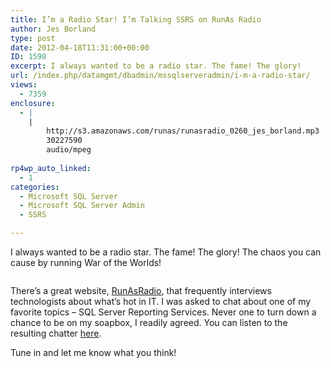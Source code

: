 ```yaml
---
title: I’m a Radio Star! I’m Talking SSRS on RunAs Radio
author: Jes Borland
type: post
date: 2012-04-18T11:31:00+00:00
ID: 1598
excerpt: I always wanted to be a radio star. The fame! The glory!
url: /index.php/datamgmt/dbadmin/mssqlserveradmin/i-m-a-radio-star/
views:
  - 7359
enclosure:
  - |
    |
        http://s3.amazonaws.com/runas/runasradio_0260_jes_borland.mp3
        30227590
        audio/mpeg
        
rp4wp_auto_linked:
  - 1
categories:
  - Microsoft SQL Server
  - Microsoft SQL Server Admin
  - SSRS

---
```

I always wanted to be a radio star. The fame! The glory! The chaos you can cause by running War of the Worlds!

<p style="text-align: center;">
  <img src="http://www.bbc.co.uk/wales/music/sites/how-to/images/radio-1930s_446.jpg" alt="" />
</p>

<p style="text-align: left;">
  There&#8217;s a great website, <a href="http://runasradio.com/default.aspx">RunAsRadio</a>, that frequently interviews technologists about what&#8217;s hot in IT. I was asked to chat about one of my favorite topics &#8211; SQL Server Reporting Services. Never one to turn down a chance to be on my soapbox, I readily agreed. You can listen to the resulting chatter <a href="http://s3.amazonaws.com/runas/runasradio_0260_jes_borland.mp3">here</a>.
</p>

<p style="text-align: left;">
  Tune in and let me know what you think!
</p>